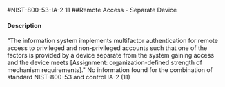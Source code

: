 #NIST-800-53-IA-2 11
##Remote Access  - Separate Device
#### Description
"The information system implements multifactor authentication for remote access to privileged and non-privileged accounts such that one of the factors is provided by a device separate from the system gaining access and the device meets [Assignment: organization-defined strength of mechanism requirements]."
No information found for the combination of standard NIST-800-53 and control IA-2 (11)
